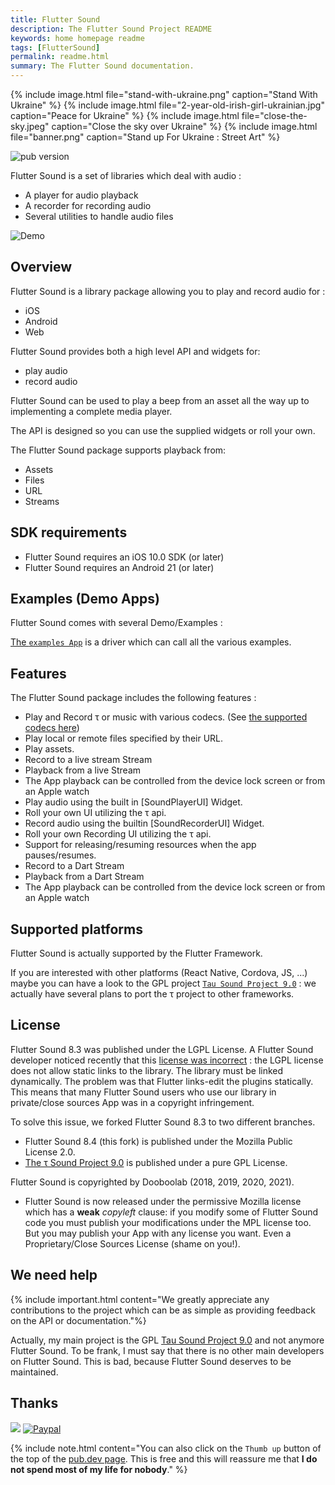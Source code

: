 ```yaml
---
title: Flutter Sound
description: The Flutter Sound Project README
keywords: home homepage readme
tags: [FlutterSound]
permalink: readme.html
summary: The Flutter Sound documentation.
---
```


{% include image.html file="stand-with-ukraine.png"  caption="Stand With Ukraine" %}
{% include image.html file="2-year-old-irish-girl-ukrainian.jpg"  caption="Peace for Ukraine" %}
{% include image.html file="close-the-sky.jpeg"  caption="Close the sky over Ukraine" %}
{% include image.html file="banner.png"  caption="Stand up For Ukraine : Street Art" %}

![pub version](https://img.shields.io/pub/v/flutter_sound.svg?style=flat-square)

Flutter Sound is a set of libraries which deal with audio :

- A player for audio playback
- A recorder for recording audio
- Several utilities to handle audio files

![Demo](https://user-images.githubusercontent.com/27461460/77531555-77c9ec00-6ed6-11ea-9813-320f943b08cc.gif)

## Overview

Flutter Sound is a library package allowing you to play and record audio for :

* iOS
* Android
* Web

Flutter Sound provides both a high level API and widgets for:

* play audio
* record audio

Flutter Sound can be used to play a beep from an asset all the way up to implementing a complete media player.

The API is designed so you can use the supplied widgets or roll your own.

The Flutter Sound package supports playback from:

* Assets
* Files
* URL
* Streams

## SDK requirements

* Flutter Sound requires an iOS 10.0 SDK \(or later\)
* Flutter Sound requires an Android 21 \(or later\)

## Examples \(Demo Apps\)

Flutter Sound comes with several Demo/Examples :

[The `examples App`](https://github.com/dooboolab/flutter_sound/blob/master/flutter_sound/example/lib/main.dart) is a driver which can call all the various examples.

## Features

The Flutter Sound package includes the following features :

* Play and Record τ or music with various codecs. \(See [the supported codecs here](guides_codec.html)\)
* Play local or remote files specified by their URL.
* Play assets.
* Record to a live stream Stream
* Playback from a live Stream
* The App playback can be controlled from the device lock screen or from an Apple watch
* Play audio using the built in \[SoundPlayerUI\] Widget.
* Roll your own UI utilizing the τ api.
* Record audio using the builtin \[SoundRecorderUI\] Widget.
* Roll your own Recording UI utilizing the τ api.
* Support for releasing/resuming resources when the app pauses/resumes.
* Record to a Dart Stream
* Playback from a Dart Stream
* The App playback can be controlled from the device lock screen or from an Apple watch

## Supported platforms

Flutter Sound is actually supported by the Flutter Framework.

If you are interested with other platforms (React Native, Cordova, JS, ...) maybe you can have a look to the GPL project [`Tau Sound Project 9.0`](https://tau.canardoux.xyz/readme.html) : we actually have several plans to port the τ project to other frameworks.

## License

Flutter Sound 8.3 was published under the LGPL License.
A Flutter Sound developer noticed recently that this [license was incorrect](https://github.com/canardoux/tau/issues/696) :
the LGPL license does not allow static links to the library. The library must be linked dynamically.
The problem was that Flutter links-edit the plugins statically. This means that many Flutter Sound users who
use our library in private/close sources App was in a copyright infringement.

To solve this issue, we forked Flutter Sound 8.3 to two different branches.

* Flutter Sound 8.4 (this fork) is published under the Mozilla Public License 2.0.
* [The τ Sound Project 9.0](https://pub.dev/packages/tau_sound) is published under a pure GPL License.

Flutter Sound is copyrighted by Dooboolab (2018, 2019, 2020, 2021).

* Flutter Sound is now released under the permissive Mozilla license which has a **weak** *copyleft* clause: if you modify some of Flutter Sound code you must publish your modifications under the MPL license too. But you may publish your App with any license you want. Even a Proprietary/Close Sources License (shame on you!).

## We need help

{% include important.html content="We greatly appreciate any contributions to the project which can be as simple as providing feedback on the API or documentation."%}

Actually, my main project is the GPL [Tau Sound Project 9.0](https://tau.canardoux.xyz/readme.html) and not anymore Flutter Sound. To be frank, I must say that there is no other main developers on Flutter Sound. This is bad, because Flutter Sound deserves to be maintained.

## Thanks

<a href="https://www.buymeacoffee.com/larpoux"><img src="https://img.buymeacoffee.com/button-api/?text=Buy me a coffee&emoji=💛&slug=larpoux&button_colour=5F7FFF&font_colour=ffffff&font_family=Cookie&outline_colour=000000&coffee_colour=FFDD00"></a>
[![Paypal](https://www.paypalobjects.com/webstatic/mktg/Logo/pp-logo-100px.png)](https://paypal.me/thetauproject?locale.x=fr_FR)

{% include note.html content="You can also click on the `Thumb up` button of the top of the [pub.dev page](https://pub.dev/packages/flutter_sound).
This is free and this will reassure me that **I do not spend most of my life for nobody**." %}

<script data-name="BMC-Widget" src="http://cdnjs.buymeacoffee.com/1.0.0/widget.prod.min.js" data-id="larpoux" data-description="Support me on Buy me a coffee!" data-message="Thank you for visiting. You can now buy me a coffee!" data-color="#5F7FFF" data-position="Right" data-x_margin="18" data-y_margin="18"></script>

